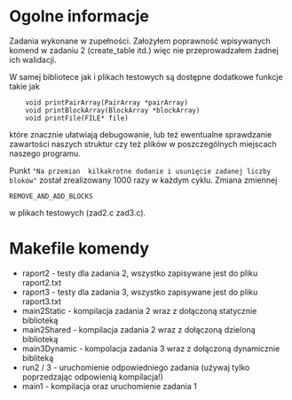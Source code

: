 # Ogolne informacje

Zadania wykonane w zupełności. Założyłem poprawność wpisywanych komend w zadaniu 2 (create_table itd.) więc nie przeprowadzałem żadnej ich walidacji.

W samej bibliotece jak i plikach testowych są dostępne dodatkowe funkcje takie jak 
```
    void printPairArray(PairArray *pairArray)
    void printBlockArray(BlockArray *blockArray)
    void printFile(FILE* file)
```
które znacznie ułatwiają debugowanie, lub też ewentualne sprawdzanie zawartości naszych struktur czy też plików w poszczególnych miejscach naszego programu.

Punkt ```"Na przemian  kilkakrotne dodanie i usunięcie zadanej liczby bloków"``` został zrealizowany 1000 razy w każdym cyklu. Zmiana zmiennej

    REMOVE_AND_ADD_BLOCKS    

w plikach testowych (zad2.c zad3.c).

# Makefile komendy

* raport2 - testy dla zadania 2, wszystko zapisywane jest do pliku raport2.txt
* raport3 - testy dla zadania 3, wszystko zapisywane jest do pliku raport3.txt
* main2Static - kompilacja zadania 2 wraz z dołączoną statycznie biblioteką
* main2Shared - kompilacja zadania 2 wraz z dołączoną dzieloną biblioteką
* main3Dynamic - kompolacja zadania 3 wraz z dołączoną dynamicznie bibliteką
* run2 / 3 - uruchomienie odpowiedniego zadania (używaj tylko poprzedzając odpowienią kompilacja!)
* main1 - kompilacja oraz uruchomienie zadania 1
